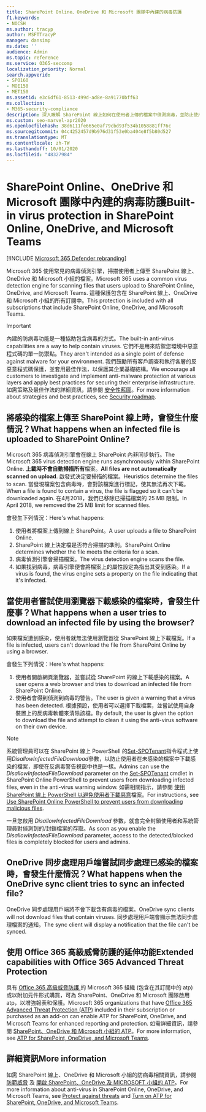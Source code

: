```yaml
---
title: SharePoint Online、OneDrive 和 Microsoft 團隊中內建的病毒防護
f1.keywords:
- NOCSH
ms.author: tracyp
author: MSFTTracyP
manager: dansimp
ms.date: ''
audience: Admin
ms.topic: reference
ms.service: O365-seccomp
localization_priority: Normal
search.appverid:
- SPO160
- MOE150
- MET150
ms.assetid: e3c6df61-8513-499d-ad8e-8a91770bff63
ms.collection:
- M365-security-compliance
description: 深入瞭解 SharePoint 線上如何在使用者上傳的檔案中偵測病毒，並防止使用者下載或同步處理檔案。
ms.custom: seo-marvel-apr2020
ms.openlocfilehash: 38d6111fe665e0af79cbd93f534b1058881ff76c
ms.sourcegitcommit: 04c4252457d9b976d31f53e0ba404e8f5b80d527
ms.translationtype: MT
ms.contentlocale: zh-TW
ms.lasthandoff: 10/01/2020
ms.locfileid: "48327984"
---
```

# <a name="built-in-virus-protection-in-sharepoint-online-onedrive-and-microsoft-teams"></a><span data-ttu-id="6d8f4-103">SharePoint Online、OneDrive 和 Microsoft 團隊中內建的病毒防護</span><span class="sxs-lookup"><span data-stu-id="6d8f4-103">Built-in virus protection in SharePoint Online, OneDrive, and Microsoft Teams</span></span>

[!INCLUDE [Microsoft 365 Defender rebranding](../includes/microsoft-defender-for-office.md)]

<span data-ttu-id="6d8f4-104">Microsoft 365 使用常見的病毒偵測引擎，掃描使用者上傳至 SharePoint 線上、OneDrive 和 Microsoft 小組的檔案。</span><span class="sxs-lookup"><span data-stu-id="6d8f4-104">Microsoft 365 uses a common virus detection engine for scanning files that users upload to SharePoint Online, OneDrive, and Microsoft Teams.</span></span> <span data-ttu-id="6d8f4-105">這種保護包含在 SharePoint 線上、OneDrive 和 Microsoft 小組的所有訂閱中。</span><span class="sxs-lookup"><span data-stu-id="6d8f4-105">This protection is included with all subscriptions that include SharePoint Online, OneDrive, and Microsoft Teams.</span></span>

> [!IMPORTANT]
> <span data-ttu-id="6d8f4-106">內建的防病毒功能是一種協助包含病毒的方式。</span><span class="sxs-lookup"><span data-stu-id="6d8f4-106">The built-in anti-virus capabilities are a way to help contain viruses.</span></span> <span data-ttu-id="6d8f4-107">它們不是用來防禦您環境中惡意程式碼的單一防禦點。</span><span class="sxs-lookup"><span data-stu-id="6d8f4-107">They aren't intended as a single point of defense against malware for your environment.</span></span> <span data-ttu-id="6d8f4-108">我們鼓勵所有客戶調查和執行各層的反惡意程式碼保護，並套用最佳作法，以保護其企業基礎結構。</span><span class="sxs-lookup"><span data-stu-id="6d8f4-108">We encourage all customers to investigate and implement anti-malware protection at various layers and apply best practices for securing their enterprise infrastructure.</span></span> <span data-ttu-id="6d8f4-109">如需策略及最佳作法的詳細資訊，請參閱 [安全性藍圖](security-roadmap.md)。</span><span class="sxs-lookup"><span data-stu-id="6d8f4-109">For more information about strategies and best practices, see [Security roadmap](security-roadmap.md).</span></span>

## <a name="what-happens-when-an-infected-file-is-uploaded-to-sharepoint-online"></a><span data-ttu-id="6d8f4-110">將感染的檔案上傳至 SharePoint 線上時，會發生什麼情況？</span><span class="sxs-lookup"><span data-stu-id="6d8f4-110">What happens when an infected file is uploaded to SharePoint Online?</span></span>

<span data-ttu-id="6d8f4-111">Microsoft 365 病毒偵測引擎會在線上 SharePoint 內非同步執行。</span><span class="sxs-lookup"><span data-stu-id="6d8f4-111">The Microsoft 365 virus detection engine runs asynchronously within SharePoint Online.</span></span> <span data-ttu-id="6d8f4-112">**上載時不會自動掃描所有**檔案。</span><span class="sxs-lookup"><span data-stu-id="6d8f4-112">**All files are not automatically scanned on upload**.</span></span> <span data-ttu-id="6d8f4-113">啟發式決定要掃描的檔案。</span><span class="sxs-lookup"><span data-stu-id="6d8f4-113">Heuristics determine the files to scan.</span></span> <span data-ttu-id="6d8f4-114">當發現檔案包含病毒時，會對該檔案進行標記，使其無法再次下載。</span><span class="sxs-lookup"><span data-stu-id="6d8f4-114">When a file is found to contain a virus, the file is flagged so it can't be downloaded again.</span></span> <span data-ttu-id="6d8f4-115">在4月2018，我們已移除已掃描檔案的 25 MB 限制。</span><span class="sxs-lookup"><span data-stu-id="6d8f4-115">In April 2018, we removed the 25 MB limit for scanned files.</span></span>

<span data-ttu-id="6d8f4-116">會發生下列情況：</span><span class="sxs-lookup"><span data-stu-id="6d8f4-116">Here's what happens:</span></span>

1. <span data-ttu-id="6d8f4-117">使用者將檔案上傳到線上 SharePoint。</span><span class="sxs-lookup"><span data-stu-id="6d8f4-117">A user uploads a file to SharePoint Online.</span></span>
2. <span data-ttu-id="6d8f4-118">SharePoint 線上決定檔是否符合掃描的準則。</span><span class="sxs-lookup"><span data-stu-id="6d8f4-118">SharePoint Online determines whether the file meets the criteria for a scan.</span></span>
3. <span data-ttu-id="6d8f4-119">病毒偵測引擎會掃描檔案。</span><span class="sxs-lookup"><span data-stu-id="6d8f4-119">The virus detection engine scans the file.</span></span>
4. <span data-ttu-id="6d8f4-120">如果找到病毒，病毒引擎便會將檔案上的屬性設定為指出其受到感染。</span><span class="sxs-lookup"><span data-stu-id="6d8f4-120">If a virus is found, the virus engine sets a property on the file indicating that it's infected.</span></span>

## <a name="what-happens-when-a-user-tries-to-download-an-infected-file-by-using-the-browser"></a><span data-ttu-id="6d8f4-121">當使用者嘗試使用瀏覽器下載感染的檔案時，會發生什麼事？</span><span class="sxs-lookup"><span data-stu-id="6d8f4-121">What happens when a user tries to download an infected file by using the browser?</span></span>

<span data-ttu-id="6d8f4-122">如果檔案遭到感染，使用者就無法使用瀏覽器從 SharePoint 線上下載檔案。</span><span class="sxs-lookup"><span data-stu-id="6d8f4-122">If a file is infected, users can't download the file from SharePoint Online by using a browser.</span></span>

<span data-ttu-id="6d8f4-123">會發生下列情況：</span><span class="sxs-lookup"><span data-stu-id="6d8f4-123">Here's what happens:</span></span>

1. <span data-ttu-id="6d8f4-124">使用者開啟網頁瀏覽器，並嘗試從 SharePoint 的線上下載感染的檔案。</span><span class="sxs-lookup"><span data-stu-id="6d8f4-124">A user opens a web browser and tries to download an infected file from SharePoint Online.</span></span>
2. <span data-ttu-id="6d8f4-125">使用者會得到偵測到病毒的警告。</span><span class="sxs-lookup"><span data-stu-id="6d8f4-125">The user is given a warning that a virus has been detected.</span></span> <span data-ttu-id="6d8f4-126">根據預設，使用者可以選擇下載檔案，並嘗試使用自身裝置上的反病毒軟體來清除該檔。</span><span class="sxs-lookup"><span data-stu-id="6d8f4-126">By default, the user is given the option to download the file and attempt to clean it using the anti-virus software on their own device.</span></span>

> [!NOTE]
>
> <span data-ttu-id="6d8f4-127">系統管理員可以在 SharePoint 線上 PowerShell 的[Set-SPOTenant](https://docs.microsoft.com/powershell/module/sharepoint-online/Set-SPOTenant)指令程式上使用*DisallowInfectedFileDownload*參數，以防止使用者在未感染的檔案中下載感染的檔案，即使在反病毒警告視窗中也是一樣。</span><span class="sxs-lookup"><span data-stu-id="6d8f4-127">Admins can use the *DisallowInfectedFileDownload* parameter on the [Set-SPOTenant](https://docs.microsoft.com/powershell/module/sharepoint-online/Set-SPOTenant) cmdlet in SharePoint Online PowerShell to prevent users from downloading infected files, even in the anti-virus warning window.</span></span> <span data-ttu-id="6d8f4-128">如需相關指示，請參閱 [使用 SharePoint 線上 PowerShell 以避免使用者下載惡意](turn-on-atp-for-spo-odb-and-teams.md#step-2-recommended-use-sharepoint-online-powershell-to-prevent-users-from-downloading-malicious-files)檔案。</span><span class="sxs-lookup"><span data-stu-id="6d8f4-128">For instructions, see [Use SharePoint Online PowerShell to prevent users from downloading malicious files](turn-on-atp-for-spo-odb-and-teams.md#step-2-recommended-use-sharepoint-online-powershell-to-prevent-users-from-downloading-malicious-files).</span></span>
>
> <span data-ttu-id="6d8f4-129">一旦您啟用 *DisallowInfectedFileDownload* 參數，就會完全封鎖使用者和系統管理員對偵測到的/封鎖檔案的存取。</span><span class="sxs-lookup"><span data-stu-id="6d8f4-129">As soon as you enable the *DisallowInfectedFileDownload* parameter, access to the detected/blocked files is completely blocked for users and admins.</span></span>

## <a name="what-happens-when-the-onedrive-sync-client-tries-to-sync-an-infected-file"></a><span data-ttu-id="6d8f4-130">OneDrive 同步處理用戶端嘗試同步處理已感染的檔案時，會發生什麼情況？</span><span class="sxs-lookup"><span data-stu-id="6d8f4-130">What happens when the OneDrive sync client tries to sync an infected file?</span></span>

<span data-ttu-id="6d8f4-131">OneDrive 同步處理用戶端將不會下載含有病毒的檔案。</span><span class="sxs-lookup"><span data-stu-id="6d8f4-131">OneDrive sync clients will not download files that contain viruses.</span></span> <span data-ttu-id="6d8f4-132">同步處理用戶端會顯示無法同步處理檔案的通知。</span><span class="sxs-lookup"><span data-stu-id="6d8f4-132">The sync client will display a notification that the file can't be synced.</span></span>

## <a name="extended-capabilities-with-office-365-advanced-threat-protection"></a><span data-ttu-id="6d8f4-133">使用 Office 365 高級威脅防護的延伸功能</span><span class="sxs-lookup"><span data-stu-id="6d8f4-133">Extended capabilities with Office 365 Advanced Threat Protection</span></span>

<span data-ttu-id="6d8f4-134">具有 [Office 365 高級威脅防護 ](office-365-atp.md) 的 Microsoft 365 組織 (包含在其訂閱中的 atp) 或以附加元件形式購買，可為 SharePoint、OneDrive 和 Microsoft 團隊啟用 atp，以增強報表和保護。</span><span class="sxs-lookup"><span data-stu-id="6d8f4-134">Microsoft 365 organizations that have [Office 365 Advanced Threat Protection (ATP)](office-365-atp.md) included in their subscription or purchased as an add-on can enable ATP for SharePoint, OneDrive, and Microsoft Teams for enhanced reporting and protection.</span></span> <span data-ttu-id="6d8f4-135">如需詳細資訊，請參閱 [SharePoint、OneDrive 和 Microsoft 小組的 ATP](atp-for-spo-odb-and-teams.md)。</span><span class="sxs-lookup"><span data-stu-id="6d8f4-135">For more information, see [ATP for SharePoint, OneDrive, and Microsoft Teams](atp-for-spo-odb-and-teams.md).</span></span>

## <a name="more-information"></a><span data-ttu-id="6d8f4-136">詳細資訊</span><span class="sxs-lookup"><span data-stu-id="6d8f4-136">More information</span></span>

<span data-ttu-id="6d8f4-137">如需 SharePoint 線上、OneDrive 和 Microsoft 小組的防病毒相關資訊，請參閱 [防範威脅](protect-against-threats.md) 及 [開啟 SharePoint、OneDrive 及 MICROSOFT 小組的 ATP](turn-on-atp-for-spo-odb-and-teams.md)。</span><span class="sxs-lookup"><span data-stu-id="6d8f4-137">For more information about anti-virus in SharePoint Online, OneDrive, and Microsoft Teams, see [Protect against threats](protect-against-threats.md) and [Turn on ATP for SharePoint, OneDrive, and Microsoft Teams](turn-on-atp-for-spo-odb-and-teams.md).</span></span>

